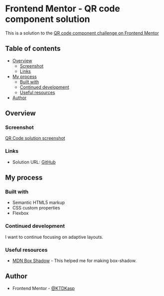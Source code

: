 # Frontend Mentor - QR code component solution

This is a solution to the [QR code component challenge on Frontend Mentor](https://www.frontendmentor.io/challenges/qr-code-component-iux_sIO_H)

## Table of contents

- [Overview](#overview)
  - [Screenshot](#screenshot)
  - [Links](#links)
- [My process](#my-process)
  - [Built with](#built-with)
  - [Continued development](#continued-development)
  - [Useful resources](#useful-resources)
- [Author](#author)

## Overview

### Screenshot

[QR Code solution screenshot](./qr-code-solution.jpg)

### Links

- Solution URL: [GitHub](https://github.com/KTDKasp/fmio-qr-code-layout)

## My process

### Built with

- Semantic HTML5 markup
- CSS custom properties
- Flexbox

### Continued development

I want to continue focusing on adaptive layouts.

### Useful resources

- [MDN Box Shadow](https://developer.mozilla.org/ru/docs/Web/CSS/box-shadow) - This helped me for making box-shadow.

## Author

- Frontend Mentor - [@KTDKasp](https://www.frontendmentor.io/profile/KTDKasp)
